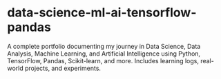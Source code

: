 # data-science-ml-ai-tensorflow-pandas
A complete portfolio documenting my journey in Data Science, Data Analysis, Machine Learning, and Artificial Intelligence using Python, TensorFlow, Pandas, Scikit-learn, and more. Includes learning logs, real-world projects, and experiments.

